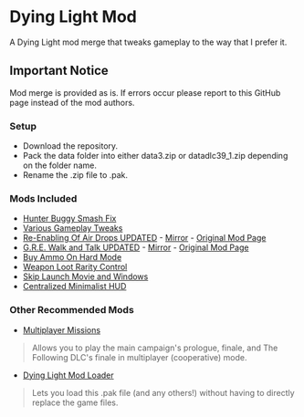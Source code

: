 # Dying Light Mod
A Dying Light mod merge that tweaks gameplay to the way that I prefer it.

## Important Notice
Mod merge is provided as is. If errors occur please report to this GitHub page instead of the mod authors.

### Setup
- Download the repository.
- Pack the data folder into either data3.zip or datadlc39_1.zip depending on the folder name.
- Rename the .zip file to .pak.

### Mods Included
- [Hunter Buggy Smash Fix](https://www.nexusmods.com/dyinglight/mods/1382)
- [Various Gameplay Tweaks](https://www.nexusmods.com/dyinglight/mods/1240)
- [Re-Enabling Of Air Drops UPDATED](https://www.mediafire.com/file/mxoja050kaewsox/Re-Enabling_Of_Air_Drops_UPDATED.rar/file) - [Mirror](https://github.com/Biblioklept/dying-light-air-drops-mod) - [Original Mod Page](https://www.nexusmods.com/dyinglight/mods/503?tab=posts)
- [G.R.E. Walk and Talk UPDATED](https://mega.nz/file/NxBXzJDC#uR032SyFwIGg8xinMktiMW3A0xIZNB3D7HUP-5UjuRE) - [Mirror](https://github.com/Biblioklept/dying-light-walk-and-talk-mod) - [Original Mod Page](https://www.nexusmods.com/dyinglight/mods/556?tab=posts)
- [Buy Ammo On Hard Mode](https://www.nexusmods.com/dyinglight/mods/1374)
- [Weapon Loot Rarity Control](https://www.nexusmods.com/dyinglight/mods/430)
- [Skip Launch Movie and Windows](https://www.nexusmods.com/dyinglight/mods/1343)
- [Centralized Minimalist HUD](https://www.nexusmods.com/dyinglight/mods/1333)

### Other Recommended Mods
- [Multiplayer Missions](https://www.nexusmods.com/dyinglight/mods/1116)
> Allows you to play the main campaign's prologue, finale, and The Following DLC's finale in multiplayer (cooperative) mode.
- [Dying Light Mod Loader](https://github.com/12brendon34/DLML)
> Lets you load this .pak file (and any others!) without having to directly replace the game files.
